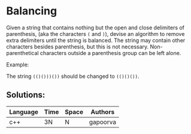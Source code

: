 # Balancing

Given a string  that contains nothing but the open and close delimiters of parenthesis, (aka the characters `(` and `)`), devise an algorithm to remove extra delimiters until the string is balanced. The string may contain other characters besides parenthesis, but this is not necessary. Non-parenthetical characters outside a parenthesis group can be left alone.

Example:

The string `(()()))())` should be changed to `(()()())`.

## Solutions:

| Language | Time   | Space | Authors  |
|----------|--------|-------|----------|
| c++      | 3N     | N     | gapoorva |